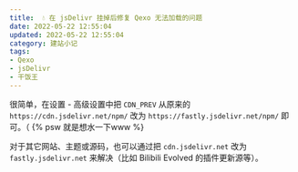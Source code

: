 ```yaml
---
title:  💧 在 jsDelivr 挂掉后修复 Qexo 无法加载的问题
date: 2022-05-22 12:55:04
updated: 2022-05-22 12:55:04
category: 建站小记
tags:
- Qexo
- jsDelivr
- 干饭王
---
```


很简单，在设置 - 高级设置中把 `CDN_PREV` 从原来的 `https://cdn.jsdelivr.net/npm/` 改为 `https://fastly.jsdelivr.net/npm/` 即可。（ {% psw 就是想水一下www %}

对于其它网站、主题或源码，也可以通过把 `cdn.jsdelivr.net` 改为 `fastly.jsdelivr.net` 来解决（比如 Bilibili Evolved 的插件更新源等）。

